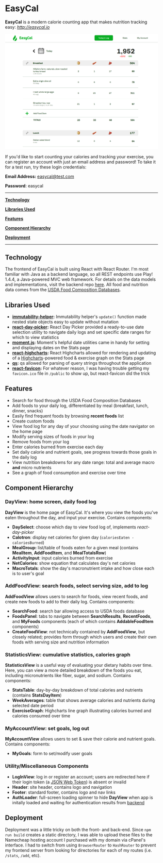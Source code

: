 # EasyCal
__EasyCal__ is a modern calorie counting app that makes nutrition tracking easy: _<http://easycal.io>_

![EasyCal Home Page](/README/todays-log.png "EasyCal Home Page")

If you'd like to start counting your calories and tracking your exercise, you can register an account with just an email address and password!  To take it for a test run, try these login credentials:

__Email Address:__ easycal@test.com

__Password__: easycal

---

[__Technology__](#technology)

[__Libraries Used__](#libraries-used)

[__Features__](#features)

[__Component Hierarchy__](#component-hierarchy)

[__Deployment__](#deployment)

---

## Technology
The frontend of EasyCal is built using React with React Router.  I'm most familiar with Java as a backend language, so all REST endpoints use Play! 1.4.4, a Java-powered MVC web framework.  For details on the data models and implementations, visit the backend repo [here](https://github.com/mileshenrichs/easycal-backend).  All food and nutrition data comes from the [USDA Food Composition Databases](https://ndb.nal.usda.gov/ndb/doc/index).

## Libraries Used
* __[immutability-helper](https://www.npmjs.com/package/immutability-helper):__ Immutability helper's `update()` function made nested state objects easy to update without mutation
* __[react-day-picker](https://www.npmjs.com/package/react-day-picker):__ React Day Picker provided a ready-to-use date selection utility to navigate daily logs and set specific date ranges for which to view statistics
* __[moment.js](https://www.npmjs.com/package/moment):__ Moment's helpful date utilities came in handy for setting and displaying dates on the Stats page
* __[react-highcharts](https://www.npmjs.com/package/react-highcharts):__ React Highcharts allowed for rendering and updating of a [Highcharts](https://www.highcharts.com/)-powered food & exercise graph on the Stats page
* __[qs](https://www.npmjs.com/package/qs):__ qs allowed for parsing of query strings throughout the application
* __[react-favicon](https://www.npmjs.com/package/react-favicon):__ For whatever reason, I was having trouble getting my `favicon.ico` file in `/public` to show up, but react-favicon did the trick

## Features
* Search for food through the USDA Food Composition Databases
* Add foods to your daily log, differentiated by meal (breakfast, lunch, dinner, snacks)
* Easily find frequent foods by browsing __recent foods__ list
* Create custom foods
* View food log for any day of your choosing using the date navigator on the home page
* Modify serving sizes of foods in your log
* Remove foods from your log
* Enter calories burned from exercise each day
* Set daily calorie and nutrient goals, see progress towards those goals in the daily log
* View nutrition breakdowns for any date range: total and average macro __and__ micro nutrients
* See a graph of food consumption and exercise over time

## Component Hierarchy

### DayView: home screen, daily food log
__DayView__ is the home page of EasyCal.  It's where you view the foods you've eaten throughout the day, and input your exercise.
Contains components:
* __DaySelect__: choose which day to view food log of, implements _react-day-picker_
* __Calotron__: display net calories for given day (`caloriesEaten - caloriesBurned`)
* __MealGroup:__ list/table of foods eaten for a given meal (contains __MealItem__, __AddFoodItem__, and __MealTotalsRow__)
* __ActivityInput__: input calories burned from exercise
* __NetCalories__: show equation that calculates day's net calories
* __MacroTotals__: show the day's macronutrient intake and how close each is to user's goal

### AddFoodView: search foods, select serving size, add to log
__AddFoodView__ allows users to search for foods, view recent foods, and create new foods to add to their daily log.
Contains components: 
* __SearchFood__: search bar allowing access to USDA foods database
* __FoodsPanel__: tabs to navigate between __SearchResults__, __RecentFoods__, and __MyFoods__ components (each of which contains __AddableFoodItem__ components)
* __CreateFoodView__: not technically contained by __AddFoodView__, but closely related; provides form through which users and create their own foods with serving size and nutrition information

### StatisticsView: cumulative statistics, calories graph
__StatisticsView__ is a useful way of evaluating your dietary habits over time.  Here, you can view a more detailed breakdown of the foods you eat, including micronutrients like fiber, sugar, and sodium.
Contains components:
* __StatsTable__: day-by-day breakdown of total calories and nutrients (contains __StatsDayItem__)
* __WeekAverages__: table that shows average calories and nutrients during selected date period
* __ExerciseGraph__: Highcharts line graph illustrating calories burned and calories consumed over time

### MyAccountView: set goals, log out
__MyAccountView__ allows users to set & save their calorie and nutrient goals.
Contains components:
* __MyGoals__: form to set/modify user goals

### Utility/Miscellaneous Components
* __LogInView__: log in or register an account; users are redirected here if their login token (a [JSON Web Token](https://jwt.io/)) is absent or invalid
* __Header__: site header, contains logo and navigation
* __Footer__: standard footer, contains logo and nav links
* __AuthLoader__: full-screen loading spinner to hide __DayView__ when app is initally loaded and waiting for authentication results from [backend](https://github.com/mileshenrichs/easycal-backend)

## Deployment
Deployment was a little tricky on both the front- and back-end.  Since `npm run build` creates a static directory, I was able to upload these files to the Namecheap hosting account I purchased with my domain via cPanel's interface.  I had to switch from using `BrowserRouter` to `HashRouter` to prevent my frontend server from looking for directories for each of my routes (i.e. `/stats`, `/add`, etc).